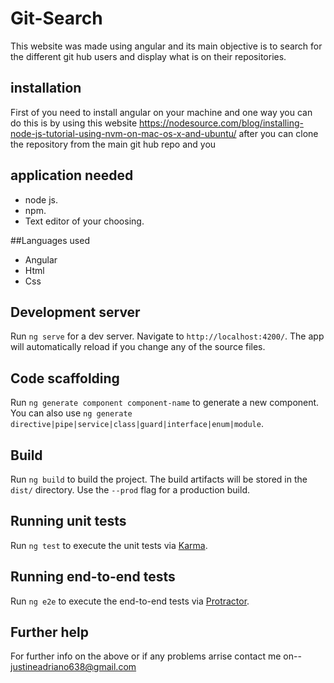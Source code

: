 # Git-Search
This website was made using angular and its main objective is to search for the different git hub users and display what is on their repositories.
## installation
First of you need to install angular on your machine and one way you can do this is by using this website https://nodesource.com/blog/installing-node-js-tutorial-using-nvm-on-mac-os-x-and-ubuntu/
after you can clone the repository from the main git hub repo and you 

## application needed 
 - node js.
 - npm.
 - Text editor of your choosing.

 ##Languages used 
 - Angular 
 - Html 
 - Css 

## Development server

Run `ng serve` for a dev server. Navigate to `http://localhost:4200/`. The app will automatically reload if you change any of the source files.

## Code scaffolding

Run `ng generate component component-name` to generate a new component. You can also use `ng generate directive|pipe|service|class|guard|interface|enum|module`.

## Build

Run `ng build` to build the project. The build artifacts will be stored in the `dist/` directory. Use the `--prod` flag for a production build.

## Running unit tests

Run `ng test` to execute the unit tests via [Karma](https://karma-runner.github.io).

## Running end-to-end tests

Run `ng e2e` to execute the end-to-end tests via [Protractor](http://www.protractortest.org/).

## Further help

For further info on the above or if any problems arrise contact me on--
justineadriano638@gmail.com